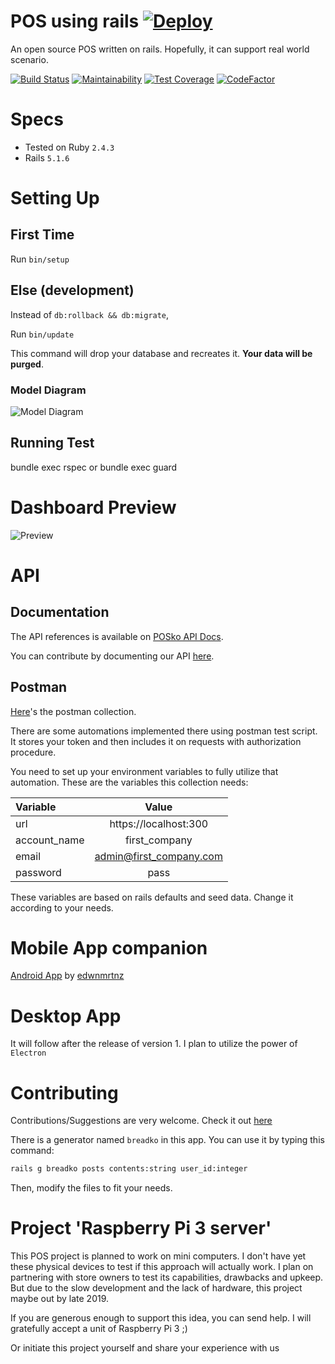# POS using rails [![Deploy](https://www.herokucdn.com/deploy/button.svg)](https://heroku.com/deploy?template=https://github.com/neume/posko/tree/develop)
  An open source POS written on rails. Hopefully, it can support real world scenario.


[![Build Status](https://travis-ci.org/neume/posko.svg?branch=develop)](https://travis-ci.org/neume/posko)
[![Maintainability](https://api.codeclimate.com/v1/badges/12cd8cf666a27e7c7b10/maintainability)](https://codeclimate.com/github/neume/posko/maintainability)
[![Test Coverage](https://api.codeclimate.com/v1/badges/12cd8cf666a27e7c7b10/test_coverage)](https://codeclimate.com/github/neume/posko/test_coverage)
[![CodeFactor](https://www.codefactor.io/repository/github/neume/posko/badge)](https://www.codefactor.io/repository/github/neume/posko)

# Specs
* Tested on Ruby ``` 2.4.3 ```
* Rails ```5.1.6```

# Setting Up
## First Time
  Run ``` bin/setup ```

## Else (development)
  Instead of ```db:rollback && db:migrate```,

  Run ``` bin/update ```

  This command will drop your database and recreates it. **Your data will be purged**.


### Model Diagram
![Model Diagram][model-diagram]

[model-diagram]: ../develop/doc/models_brief.svg "Model Diagram"

## Running Test
  bundle exec rspec
or
  bundle exec guard
# Dashboard Preview

![Preview][preview]

[preview]: ../develop/app/assets/images/sample.png "Preview"


# API
## Documentation
The API references is available on [POSko API Docs](https://neume.github.io/posko-api-docs/).

You can contribute by documenting our API [here](https://github.com/neume/posko-api-docs).

## Postman
[Here](https://www.getpostman.com/collections/9dfaf1eb5d5768ecaae0)'s the postman collection.

There are some automations implemented there using postman test script. It stores your token and then includes it on requests with authorization procedure.

You need to set up your environment variables to fully utilize that automation. These are the variables this collection needs:

| Variable     |          Value          |
|:-------------|:-----------------------:|
| url          |  https://localhost:300  |
| account_name |      first_company      |
| email        | admin@first_company.com |
| password     |          pass           |

These variables are based on rails defaults and seed data. Change it according to your needs.

# Mobile App companion
[Android App](https://github.com/edwnmrtnz/posko) by [edwnmrtnz](https://github.com/edwnmrtnz)

# Desktop App
  It will follow after the release of version 1. I plan to utilize the power of ```Electron```

# Contributing
  Contributions/Suggestions are very welcome. Check it out [here](https://github.com/neume/posko])

  There is a generator named ```breadko``` in this app. You can use it by typing this command:

``` sh
rails g breadko posts contents:string user_id:integer
```
  Then, modify the files to fit your needs.


# Project 'Raspberry Pi 3 server'
This POS project is planned to work on mini computers. I don't have yet these physical
devices to test if this approach will actually work. I plan on partnering with
store owners to test its capabilities, drawbacks and upkeep. But due to the slow
development and the lack of hardware, this project maybe out by late 2019.

If you are generous enough to support this idea, you can send help. I will gratefully accept a unit of Raspberry Pi 3 ;)

Or initiate this project yourself and share your experience with us
